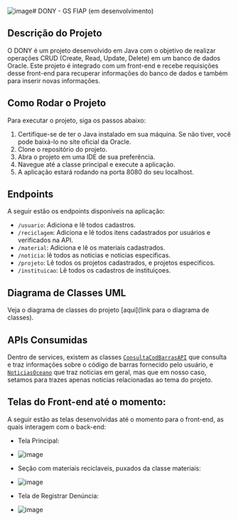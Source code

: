 ![image](https://github.com/DiegoCostaCode/JAVA_API_DONY/assets/142529378/a815ea08-1068-4085-b7d6-f5a8f0ae2e37)# DONY - GS FIAP (em desenvolvimento)

## Descrição do Projeto

O DONY é um projeto desenvolvido em Java com o objetivo de realizar operações CRUD (Create, Read, Update, Delete) em um banco de dados Oracle. Este projeto é integrado com um front-end e recebe requisições desse front-end para recuperar informações do banco de dados e também para inserir novas informações.

## Como Rodar o Projeto

Para executar o projeto, siga os passos abaixo:

1. Certifique-se de ter o Java instalado em sua máquina. Se não tiver, você pode baixá-lo no site oficial da Oracle.
2. Clone o repositório do projeto.
3. Abra o projeto em uma IDE de sua preferência.
4. Navegue até a classe principal e execute a aplicação.
5. A aplicação estará rodando na porta 8080 do seu localhost.

## Endpoints

A seguir estão os endpoints disponíveis na aplicação:

- `/usuario`: Adiciona e lê todos cadastros.
- `/reciclagem`: Adiciona e lê todos itens cadastrados por usuários e verificados na API.
- `/material`: Adiciona e lê os materiais cadastrados.
- `/noticia`: lê todos as noticias e noticias especificas.
- `/projeto`: Lê todos os projetos cadastrados, e projetos especificos.
- `/instituicao`: Lê todos os cadastros de instituiçoes.

## Diagrama de Classes UML

Veja o diagrama de classes do projeto [aqui](link para o diagrama de classes).

## APIs Consumidas

Dentro de services, existem as classes [`ConsultaCodBarrasAPI`](https://cosmos.bluesoft.com.br/?__cf_chl_tk=By_wxCptStMAJ0ZAZr8zd0Pl8x5XWIY0vjckvW0iKe8-1717732854-0.0.1.1-3732) que consulta e traz informações sobre o código de barras fornecido pelo usuário, e
[`NoticiasOceano`](https://newsapi.org/) que traz noticias em geral, mas que em nosso caso, setamos para trazes apenas noticias relacionadas ao tema do projeto. 

## Telas do Front-end até o momento:

A seguir estão as telas desenvolvidas até o momento para o front-end, as quais interagem com o back-end:

- Tela Principal:
- ![image](https://github.com/DiegoCostaCode/JAVA_API_DONY/assets/142529378/ea69c1d8-d7ad-4334-a7ea-f7484d5609f1)

- Seção com materiais reciclaveis, puxados da classe materiais:
- ![image](https://github.com/DiegoCostaCode/JAVA_API_DONY/assets/142529378/ae877204-f350-4c55-8f67-deaecd94b661)

- Tela de Registrar Denúncia:
- ![image](https://github.com/DiegoCostaCode/JAVA_API_DONY/assets/142529378/8027714e-0d34-4065-966e-549deb5128fb)


